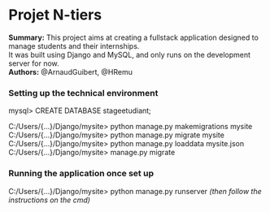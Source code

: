 # Projet N-tiers

__Summary:__ This project aims at creating a fullstack application designed to manage students and their internships.  
It was built using Django and MySQL, and only runs on the development server for now.  
__Authors:__ @ArnaudGuibert, @HRemu  
  
  
### Setting up the technical environment
  
mysql> CREATE DATABASE stageetudiant;
  
C:/Users/{...}/Django/mysite> python manage.py makemigrations mysite
C:/Users/{...}/Django/mysite> python manage.py migrate mysite
C:/Users/{...}/Django/mysite> python manage.py loaddata mysite.json
C:/Users/{...}/Django/mysite> manage.py migrate
  
  
### Running the application once set up

C:/Users/{...}/Django/mysite> python manage.py runserver _(then follow the instructions on the cmd)_



